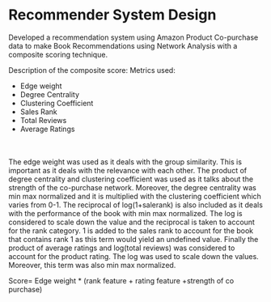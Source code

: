 # Recommender System Design
 Developed a recommendation system using Amazon Product Co-purchase data to make Book Recommendations using Network Analysis with a composite scoring technique.
 
 Description of the composite score:
Metrics used:
*	Edge weight
*	Degree Centrality
*	Clustering Coefficient
*	Sales Rank
*	Total Reviews
*	Average Ratings
<br>
<br>The edge weight was used as it deals with the group similarity. This is important as it deals with the relevance with each other. The product of degree centrality and clustering coefficient was used as it talks about the strength of the co-purchase network. Moreover, the degree centrality was min max normalized and it is multiplied with the clustering coefficient which varies from 0-1. The reciprocal of log(1+salerank) is also included as it deals with the performance of the book with min max normalized. The log is considered to scale down the value and the reciprocal is taken to account for the rank category. 1 is added to the sales rank to account for the book that contains rank 1 as this term would yield an undefined value. Finally the product of average ratings and log(total reviews) was considered to account for the product rating. The log was used to scale down the values. Moreover, this term was also min max normalized.

Score= Edge weight * (rank feature + rating feature +strength of co purchase)

